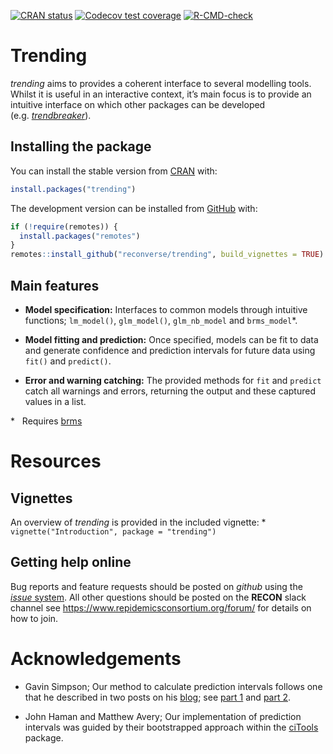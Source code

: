 
<!-- README.md is generated from README.Rmd. Please edit that file -->
<!-- badges: start -->

[![CRAN
status](https://www.r-pkg.org/badges/version/trending)](https://CRAN.R-project.org/package=trending)
[![Codecov test
coverage](https://codecov.io/gh/reconverse/trending/branch/master/graph/badge.svg)](https://codecov.io/gh/reconverse/trending?branch=master)
[![R-CMD-check](https://github.com/reconverse/trending/workflows/R-CMD-check/badge.svg)](https://github.com/reconverse/trending/actions)
<!-- badges: end -->

# Trending

*trending* aims to provides a coherent interface to several modelling
tools. Whilst it is useful in an interactive context, it’s main focus is
to provide an intuitive interface on which other packages can be
developed
(e.g. [*trendbreaker*](https://github.com/reconhub/trendbreaker)).

## Installing the package

You can install the stable version from
[CRAN](https://CRAN.R-project.org) with:

``` r
install.packages("trending")
```

The development version can be installed from
[GitHub](https://github.com/) with:

``` r
if (!require(remotes)) {
  install.packages("remotes")
}
remotes::install_github("reconverse/trending", build_vignettes = TRUE)
```

## Main features

-   **Model specification:** Interfaces to common models through
    intuitive functions; `lm_model()`, `glm_model()`, `glm_nb_model` and
    `brms_model`\*.

-   **Model fitting and prediction:** Once specified, models can be fit
    to data and generate confidence and prediction intervals for future
    data using `fit()` and `predict()`.

-   **Error and warning catching:** The provided methods for `fit` and
    `predict` catch all warnings and errors, returning the output and
    these captured values in a list.

\*   Requires [brms](https://CRAN.R-project.org/package=brms)

# Resources

## Vignettes

An overview of *trending* is provided in the included vignette: \*
`vignette("Introduction", package = "trending")`

## Getting help online

Bug reports and feature requests should be posted on *github* using the
[*issue* system](https://github.com/reconverse/trending/issues). All
other questions should be posted on the **RECON** slack channel see
<https://www.repidemicsconsortium.org/forum/> for details on how to
join.

# Acknowledgements

-   Gavin Simpson; Our method to calculate prediction intervals follows
    one that he described in two posts on his
    [blog](https://fromthebottomoftheheap.net); see [part
    1](https://fromthebottomoftheheap.net/2017/05/01/glm-prediction-intervals-i/)
    and [part
    2](https://fromthebottomoftheheap.net/2017/05/01/glm-prediction-intervals-ii/).

-   John Haman and Matthew Avery; Our implementation of prediction
    intervals was guided by their bootstrapped approach within the
    [ciTools](https://CRAN.R-project.org/package=ciTools) package.
